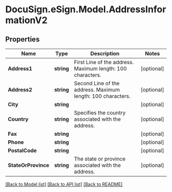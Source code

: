 # DocuSign.eSign.Model.AddressInformationV2
## Properties

Name | Type | Description | Notes
------------ | ------------- | ------------- | -------------
**Address1** | **string** | First Line of the address. Maximum length: 100 characters. | [optional] 
**Address2** | **string** | Second Line of the address. Maximum length: 100 characters. | [optional] 
**City** | **string** |  | [optional] 
**Country** | **string** | Specifies the country associated with the address. | [optional] 
**Fax** | **string** |  | [optional] 
**Phone** | **string** |  | [optional] 
**PostalCode** | **string** |  | [optional] 
**StateOrProvince** | **string** | The state or province associated with the address. | [optional] 

[[Back to Model list]](../README.md#documentation-for-models) [[Back to API list]](../README.md#documentation-for-api-endpoints) [[Back to README]](../README.md)

